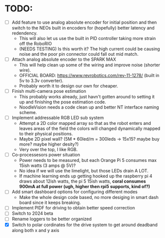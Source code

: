 # TODO:

 - [ ] Add feature to use analog absolute encoder for initial position and then switch to
       the NEOs built in encoders for (hopefully) better latency and redendency.
    - This will also let us use the built in PID controller taking more strain off the RoboRIO
    - (NEEDS TESTING) Is this worth it? The high current could be causing noise and the poor
      pin connector could fall out mid match.
 - [ ] Attach analog absolute encoder to the SPARK MAX
    - This will help clean up some of the wiring and improve noise (shorter wire).
    - OFFICIAL BOARD: https://www.revrobotics.com/rev-11-1278/ (built in 5v to 3.3v converter).
    - Probably worth it to design our own for cheaper.
 - [ ] Finish multi-camera pose estimation
    - This probably works already, just havn't gotten around to setting it up and finishing
      the pose estimation code.
    - NoodleVision needs a code clean up and better NT interface naming scheme.
 - [ ] Implement addressable RGB LED sub system
    - Attempt a 2D color mapped array so that as the robot enters and leaves areas of the field
      the colors will changed dynamically mapped to their physical positions.
    - Maybe 2D pixel wall? (5M * 60led/m = 300leds -> 15x15? maybe buy more? maybe higher desity?)
    - Very over the top, I like RGB.
 - [ ] Co-processesors power situation
    - Power needs to be measured, but each Orange Pi 5 consumes max 15ish watts (3 amps @ 5V)?
    - No idea if we will use the limelight, but those LEDs drain A LOT.
    - If machine learning ends up getting hooked up the raspberry pi 4 draws about 12ish watts,
      the pi 5 15ish watts, **coral consumes 900mA at full power (ugh, higher then rpi5 supports, kind of?)**
 - [ ] Add smart dashboard options for configuring different modes
    - Make the whole design code based, no more desiging in smart dash board since it keeps breaking.
 - [ ] Implement PIDF for driving to obtain better speed correction
 - [ ] Switch to 2024 beta
 - [ ] Rename loggers to be better organized
 - [x] Switch to polar cordinates for the drive system to get around deadband along both x and y axis
